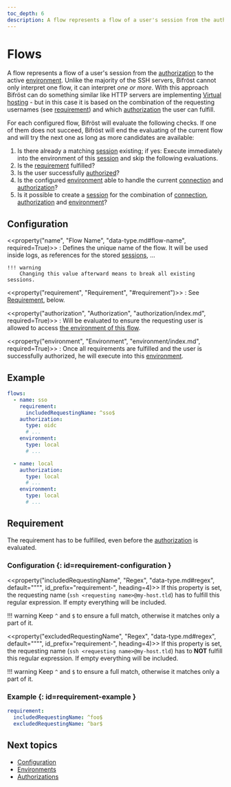 ```yaml
---
toc_depth: 6
description: A flow represents a flow of a user's session from the authorization to the active environment. Bifröst can have one ore more.
---
```

# Flows

A flow represents a flow of a user's session from the [authorization](authorization/index.md) to the active [environment](environment/index.md). Unlike the majority of the SSH servers, Bifröst cannot only interpret one flow, it can interpret *one or more*. With this approach Bifröst can do something similar like HTTP servers are implementing [Virtual hosting](https://en.wikipedia.org/wiki/Virtual_hosting) - but in this case it is based on the combination of the requesting usernames (see [requirement](#requirement)) and which [authorization](authorization/index.md) the user can fulfill.

For each configured flow, Bifröst will evaluate the following checks. If one of them does not succeed, Bifröst will end the evaluating of the current flow and will try the next one as long as more candidates are available:

1. Is there already a matching [session](session/index.md) existing; if yes: Execute immediately into the environment of this [session](session/index.md) and skip the following evaluations.
2. Is the [requirement](#requirement) fulfilled?
3. Is the user successfully [authorized](authorization/index.md)?
4. Is the configured [environment](environment/index.md) able to handle the current [connection](connection/index.md) and [authorization](authorization/index.md)?
5. Is it possible to create a [session](session/index.md) for the combination of [connection](connection/index.md), [authorization](authorization/index.md) and [environment](environment/index.md)?

## Configuration

<<property("name", "Flow Name", "data-type.md#flow-name", required=True)>>
:   Defines the unique name of the flow. It will be used inside logs, as references for the stored [sessions](session/index.md), ...

    !!! warning
        Changing this value afterward means to break all existing sessions.

<<property("requirement", "Requirement", "#requirement")>>
:   See [Requirement](#requirement), below.

<<property("authorization", "Authorization", "authorization/index.md", required=True)>>
:   Will be evaluated to ensure the requesting user is allowed to access [the environment of this flow](#property-environment).

<<property("environment", "Environment", "environment/index.md", required=True)>>
:   Once all requirements are fulfilled and the user is successfully authorized, he will execute into this [environment](environment/index.md).

## Example

```yaml
flows:
  - name: sso
    requirement:
      includedRequestingName: ^sso$
    authorization:
      type: oidc
      # ...
    environment:
      type: local
      # ...

  - name: local
    authorization:
      type: local
      # ...
    environment:
      type: local
      # ...
```

## Requirement

The requirement has to be fulfilled, even before the [authorization](#property-authorization) is evaluated.

### Configuration {: id=requirement-configuration }

<<property("includedRequestingName", "Regex", "data-type.md#regex", default="\"\"", id_prefix="requirement-", heading=4)>>
If this property is set, the requesting name (`ssh <requesting name>@my-host.tld`) has to fulfill this regular expression. If empty everything will be included.

!!! warning
    Keep `^` and `$` to ensure a full match, otherwise it matches only a part of it.

<<property("excludedRequestingName", "Regex", "data-type.md#regex", default="\"\"", id_prefix="requirement-", heading=4)>>
If this property is set, the requesting name (`ssh <requesting name>@my-host.tld`) has to **NOT** fulfill this regular expression. If empty everything will be included.

!!! warning
    Keep `^` and `$` to ensure a full match, otherwise it matches only a part of it.

### Example {: id=requirement-example }

```yaml
requirement:
  includedRequestingName: ^foo$
  excludedRequestingName: ^bar$
```

## Next topics
* [Configuration](configuration.md)
* [Environments](environment/index.md)
* [Authorizations](authorization/index.md)
